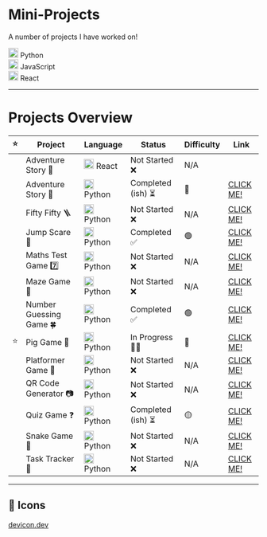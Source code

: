 # Mini-Projects
A number of projects I have worked on!

<img src="https://cdn.jsdelivr.net/gh/devicons/devicon@latest/icons/python/python-original.svg" width="20" height="20" /> Python  
<img src="https://cdn.jsdelivr.net/gh/devicons/devicon@latest/icons/javascript/javascript-original.svg" width="20" height="20" /> JavaScript  
<img src="https://cdn.jsdelivr.net/gh/devicons/devicon@latest/icons/react/react-original.svg" width="20" height="20" /> React  

---

# Projects Overview

| ⭐ | Project | Language | Status | Difficulty | Link |
|---|---------|----------|--------|------------|------|
|   | Adventure Story 🌋 | <img src="https://cdn.jsdelivr.net/gh/devicons/devicon@latest/icons/react/react-original.svg" width="20" height="20" /> React | Not Started ❌ | N/A |  |
|   | Adventure Story 🌋 | <img src="https://cdn.jsdelivr.net/gh/devicons/devicon@latest/icons/python/python-original.svg" width="20" height="20" /> Python | Completed (ish) ⏳ | 🔴 | [CLICK ME!](https://github.com/Uzy777/Python-Projects/tree/main/Adventure%20Story) |
|   | Fifty Fifty 🪜 | <img src="https://cdn.jsdelivr.net/gh/devicons/devicon@latest/icons/python/python-original.svg" width="20" height="20" /> Python | Not Started ❌ | N/A | [CLICK ME!](https://github.com/Uzy777/Python-Projects/tree/main/Fifty%20Fifty) |
|   | Jump Scare 👹 | <img src="https://cdn.jsdelivr.net/gh/devicons/devicon@latest/icons/python/python-original.svg" width="20" height="20" /> Python | Completed ✅ | 🟢 | [CLICK ME!](https://github.com/Uzy777/Python-Projects/tree/main/Jump%20Scare) |
|   | Maths Test Game 7️⃣ | <img src="https://cdn.jsdelivr.net/gh/devicons/devicon@latest/icons/python/python-original.svg" width="20" height="20" /> Python | Not Started ❌ | N/A | [CLICK ME!](https://github.com/Uzy777/Python-Projects/tree/main/Maths%20Test%20Game) |
|   | Maze Game 👣 | <img src="https://cdn.jsdelivr.net/gh/devicons/devicon@latest/icons/python/python-original.svg" width="20" height="20" /> Python | Not Started ❌ | N/A | [CLICK ME!](https://github.com/Uzy777/Python-Projects/tree/main/Maze%20Game) |
|   | Number Guessing Game 🍀 | <img src="https://cdn.jsdelivr.net/gh/devicons/devicon@latest/icons/python/python-original.svg" width="20" height="20" /> Python | Completed ✅ | 🟢 | [CLICK ME!](https://github.com/Uzy777/Python-Projects/tree/main/Number%20Guessing%20Game) |
| ⭐ | Pig Game 🐷 | <img src="https://cdn.jsdelivr.net/gh/devicons/devicon@latest/icons/python/python-original.svg" width="20" height="20" /> Python | In Progress 👨‍💻 | 🔴 | [CLICK ME!](https://github.com/Uzy777/Python-Projects/tree/main/Pig%20Game) |
|   | Platformer Game 👨 | <img src="https://cdn.jsdelivr.net/gh/devicons/devicon@latest/icons/python/python-original.svg" width="20" height="20" /> Python | Not Started ❌ | N/A | [CLICK ME!](https://github.com/Uzy777/Python-Projects/tree/main/Platformer%20Game) |
|   | QR Code Generator 📷 | <img src="https://cdn.jsdelivr.net/gh/devicons/devicon@latest/icons/python/python-original.svg" width="20" height="20" /> Python | Not Started ❌ | N/A | [CLICK ME!](https://github.com/Uzy777/Python-Projects/tree/main/QR%20Code%20Generator) |
|   | Quiz Game ❓ | <img src="https://cdn.jsdelivr.net/gh/devicons/devicon@latest/icons/python/python-original.svg" width="20" height="20" /> Python | Completed (ish) ⏳ | 🟡 | [CLICK ME!](https://github.com/Uzy777/Python-Projects/tree/main/Quiz%20Game) |
|   | Snake Game 🐍 | <img src="https://cdn.jsdelivr.net/gh/devicons/devicon@latest/icons/python/python-original.svg" width="20" height="20" /> Python | Not Started ❌ | N/A | [CLICK ME!](https://github.com/Uzy777/Python-Projects/tree/main/Snake%20Game) |
|   | Task Tracker 📝 | <img src="https://cdn.jsdelivr.net/gh/devicons/devicon@latest/icons/python/python-original.svg" width="20" height="20" /> Python | Not Started ❌ | N/A | [CLICK ME!](https://github.com/Uzy777/Mini-Projects/tree/main/Task%20Tracker) |

---

## 🔗 Icons  
[devicon.dev](https://devicon.dev/)
